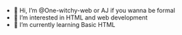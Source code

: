 - 👋 Hi, I’m @One-witchy-web or AJ if you wanna be formal 
- 👀 I’m interested in HTML and web development 
- 🌱 I’m currently learning Basic HTML

<!---
One-witchy-web/One-witchy-web is a ✨ special ✨ repository because its `README.md` (this file) appears on your GitHub profile.
You can click the Preview link to take a look at your changes.
--->
